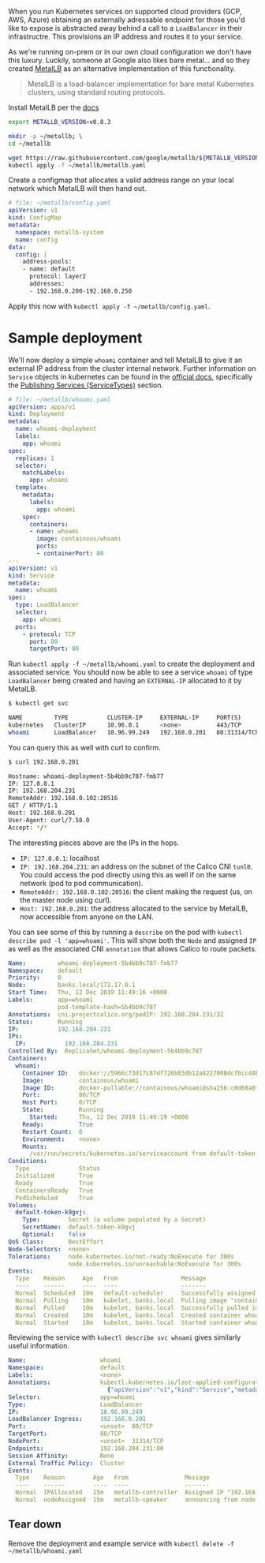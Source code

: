 When you run Kubernetes services on supported cloud providers (GCP, AWS, Azure) obtaining an externally adressable endpoint for those you'd like to expose is abstracted away behind a call to a `LoadBalancer` in their infrastructre. This provisions an IP address and routes it to your service.

As we're running on-prem or in our own cloud configuration we don't have this luxury. Luckily, someone at Google also likes bare metal... and so they created [MetalLB](https://metallb.universe.tf) as an alternative implementation of this functionality.

>MetalLB is a load-balancer implementation for bare metal Kubernetes clusters, using standard routing protocols.

Install MetalLB per the [docs](https://metallb.universe.tf/installation/)
```bash
export METALLB_VERSION=v0.8.3

mkdir -p ~/metallb; \
cd ~/metallb

wget https://raw.githubusercontent.com/google/metallb/${METALLB_VERSION}/manifests/metallb.yaml; \
kubectl apply -f ~/metallb/metallb.yaml
```

Create a configmap that allocates a valid address range on your local network which MetalLB will then hand out.
```yaml
# file: ~/metallb/config.yaml
apiVersion: v1
kind: ConfigMap
metadata:
  namespace: metallb-system
  name: config
data:
  config: |
    address-pools:
    - name: default
      protocol: layer2
      addresses:
      - 192.168.0.200-192.168.0.250
```

Apply this now with `kubectl apply -f ~/metallb/config.yaml`.

# Sample deployment
We'll now deploy a simple `whoami` container and tell MetalLB to give it an external IP address from the cluster internal network. Further information on `Service` objects in kubernetes can be found in the [official docs](https://kubernetes.io/docs/concepts/services-networking/service/), specifically the [Publishing Services (ServiceTypes)](https://kubernetes.io/docs/concepts/services-networking/service/#publishing-services-service-types) section.

```yaml
# file: ~/metallb/whoami.yaml
apiVersion: apps/v1
kind: Deployment
metadata:
  name: whoami-deployment
  labels:
    app: whoami
spec:
  replicas: 1
  selector:
    matchLabels:
      app: whoami
  template:
    metadata:
      labels:
        app: whoami
    spec:
      containers:
      - name: whoami
        image: containous/whoami
        ports:
        - containerPort: 80
---
apiVersion: v1
kind: Service
metadata:
  name: whoami
spec:
  type: LoadBalancer
  selector:
    app: whoami
  ports:
    - protocol: TCP
      port: 80
      targetPort: 80
```

Run `kubectl apply -f ~/metallb/whoami.yaml` to create the deployment and associated service. You should now be able to see a service `whoami` of type `LoadBalancer` being created and having an `EXTERNAL-IP` allocated to it by MetalLB.
```bash
$ kubectl get svc

NAME         TYPE           CLUSTER-IP     EXTERNAL-IP     PORT(S)        AGE
kubernetes   ClusterIP      10.96.0.1      <none>          443/TCP        13h
whoami       LoadBalancer   10.96.99.249   192.168.0.201   80:31314/TCP   8m47s
```

You can query this as well with curl to confirm.
```bash
$ curl 192.168.0.201

Hostname: whoami-deployment-5b4bb9c787-fmb77
IP: 127.0.0.1
IP: 192.168.204.231
RemoteAddr: 192.168.0.102:20516
GET / HTTP/1.1
Host: 192.168.0.201
User-Agent: curl/7.58.0
Accept: */*
```

The interesting pieces above are the IPs in the hops.

* `IP: 127.0.0.1`: localhost
* `IP: 192.168.204.231`: an address on the subnet of the Calico CNI `tunl0`. You could access the pod directly using this as well if on the same network (pod to pod communication).
* `RemoteAddr: 192.168.0.102:20516`: the client making the request (us, on the master node using curl).
* `Host: 192.168.0.201`: the address allocated to the service by MetalLB, now accessible from anyone on the LAN.

You can see some of this by running a `describe` on the pod with `kubectl describe pod -l 'app=whoami'`. This will show both the `Node` and assigned `IP` as well as the associated CNI `annotation` that allows Calico to route packets.

```yaml hl_lines="4 8 10"
Name:         whoami-deployment-5b4bb9c787-fmb77
Namespace:    default
Priority:     0
Node:         banks.local/172.17.0.1
Start Time:   Thu, 12 Dec 2019 11:49:16 +0000
Labels:       app=whoami
              pod-template-hash=5b4bb9c787
Annotations:  cni.projectcalico.org/podIP: 192.168.204.231/32
Status:       Running
IP:           192.168.204.231
IPs:
  IP:           192.168.204.231
Controlled By:  ReplicaSet/whoami-deployment-5b4bb9c787
Containers:
  whoami:
    Container ID:   docker://5966c73d17c87df726b83db12a8227008dcfbccd4b8bd5cd0fda48bca153f415
    Image:          containous/whoami
    Image ID:       docker-pullable://containous/whoami@sha256:c0d68a0f9acde95c5214bd057fd3ff1c871b2ef12dae2a9e2d2a3240fdd9214b
    Port:           80/TCP
    Host Port:      0/TCP
    State:          Running
      Started:      Thu, 12 Dec 2019 11:49:19 +0000
    Ready:          True
    Restart Count:  0
    Environment:    <none>
    Mounts:
      /var/run/secrets/kubernetes.io/serviceaccount from default-token-k9gvj (ro)
Conditions:
  Type              Status
  Initialized       True 
  Ready             True 
  ContainersReady   True 
  PodScheduled      True 
Volumes:
  default-token-k9gvj:
    Type:        Secret (a volume populated by a Secret)
    SecretName:  default-token-k9gvj
    Optional:    false
QoS Class:       BestEffort
Node-Selectors:  <none>
Tolerations:     node.kubernetes.io/not-ready:NoExecute for 300s
                 node.kubernetes.io/unreachable:NoExecute for 300s
Events:
  Type    Reason     Age   From                  Message
  ----    ------     ----  ----                  -------
  Normal  Scheduled  10m   default-scheduler     Successfully assigned default/whoami-deployment-5b4bb9c787-fmb77 to banks.local
  Normal  Pulling    10m   kubelet, banks.local  Pulling image "containous/whoami"
  Normal  Pulled     10m   kubelet, banks.local  Successfully pulled image "containous/whoami"
  Normal  Created    10m   kubelet, banks.local  Created container whoami
  Normal  Started    10m   kubelet, banks.local  Started container whoami
```

Reviewing the service with `kubectl describe svc whoami` gives similarly useful information.

```yaml hl_lines="8 9 13 19"
Name:                     whoami
Namespace:                default
Labels:                   <none>
Annotations:              kubectl.kubernetes.io/last-applied-configuration:
                            {"apiVersion":"v1","kind":"Service","metadata":{"annotations":{},"name":"whoami","namespace":"default"},"spec":{"ports":[{"port":80,"proto...
Selector:                 app=whoami
Type:                     LoadBalancer
IP:                       10.96.99.249
LoadBalancer Ingress:     192.168.0.201
Port:                     <unset>  80/TCP
TargetPort:               80/TCP
NodePort:                 <unset>  31314/TCP
Endpoints:                192.168.204.231:80
Session Affinity:         None
External Traffic Policy:  Cluster
Events:
  Type    Reason        Age   From                Message
  ----    ------        ----  ----                -------
  Normal  IPAllocated   15m   metallb-controller  Assigned IP "192.168.0.201"
  Normal  nodeAssigned  15m   metallb-speaker     announcing from node "banks.local"
```

## Tear down
Remove the deployment and example service with `kubectl delete -f ~/metallb/whoami.yaml`
